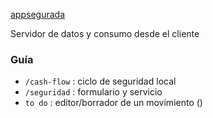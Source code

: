 [appsegurada]()

Servidor de datos y consumo desde el cliente

### Guía
- `/cash-flow` : ciclo de seguridad local
- `/seguridad` : formulario y servicio
- `to do` : editor/borrador de un movimiento 
()
